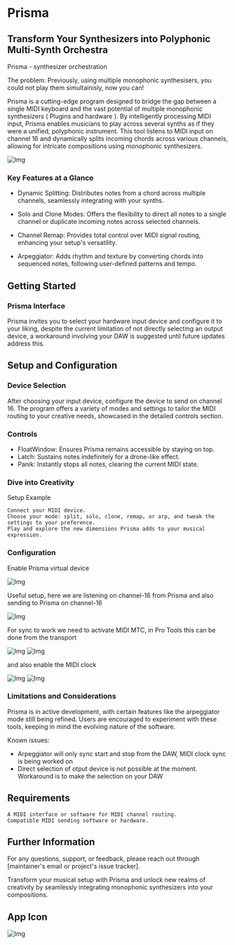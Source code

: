 # Prisma

## Transform Your Synthesizers into Polyphonic Multi-Synth Orchestra

Prisma - synthesizer orchestration

The problem: Previously, using multiple monophonic synthesisers, you could not play them simultainisly, now you can!

Prisma is a cutting-edge program designed to bridge the gap between a single MIDI keyboard and the vast potential of multiple monophonic synthesizers ( Plugins and hardware ). By intelligently processing MIDI input, Prisma enables musicians to play across several synths as if they were a unified, polyphonic instrument. This tool listens to MIDI input on channel 16 and dynamically splits incoming chords across various channels, allowing for intricate compositions using monophonic synthesizers.

![Img](./images/001.png)

### Key Features at a Glance

* Dynamic Splitting: Distributes notes from a chord across multiple channels, seamlessly integrating with your synths.

* Solo and Clone Modes: Offers the flexibility to direct all notes to a single channel or duplicate incoming notes across selected channels.

* Channel Remap: Provides total control over MIDI signal routing, enhancing your setup's versatility.

* Arpeggiator: Adds rhythm and texture by converting chords into sequenced notes, following user-defined patterns and tempo.

## Getting Started

### Prisma Interface

Prisma invites you to select your hardware input device and configure it to your liking, despite the current limitation of not directly selecting an output device, a workaround involving your DAW is suggested until future updates address this.

## Setup and Configuration

### Device Selection

After choosing your input device, configure the device to send on channel 16. The program offers a variety of modes and settings to tailor the MIDI routing to your creative needs, showcased in the detailed controls section.

### Controls

* FloatWindow: Ensures Prisma remains accessible by staying on top.
* Latch: Sustains notes indefinitely for a drone-like effect.
* Panik: Instantly stops all notes, clearing the current MIDI state.

### Dive into Creativity

Setup Example

    Connect your MIDI device.
    Choose your mode: split, solo, clone, remap, or arp, and tweak the settings to your preference.
    Play and explore the new dimensions Prisma adds to your musical expression.

### Configuration

Enable Prisma virtual device

![Img](./images/protools-enable-midi-device.png)

Useful setup, here we are listening on channel-16 from Prisma and also sending to Prisma on channel-16

![Img](./images/protools-config-midi.png)

For sync to work we need to activate MIDI MTC, in Pro Tools this can be done from the transport

![Img](./images/protools-enable-mtc.png)
![Img](./images/protools-transport.png)

and also enable the MIDI clock

![Img](./images/protools-clock.png)
![Img](./images/protools-clock-2.png)

### Limitations and Considerations

Prisma is in active development, with certain features like the arpeggiator mode still being refined. Users are encouraged to experiment with these tools, keeping in mind the evolving nature of the software.

Known issues:

* Arpeggiator will only sync start and stop from the DAW, MIDI clock sync is being worked on
* Direct selection of otput device is not possible at the moment. Workaround is to make the selection on your DAW

## Requirements

    A MIDI interface or software for MIDI channel routing.
    Compatible MIDI sending software or hardware.

## Further Information

For any questions, support, or feedback, please reach out through [maintainer's email or project's issue tracker].

Transform your musical setup with Prisma and unlock new realms of creativity by seamlessly integrating monophonic synthesizers into your compositions.

## App Icon

![Img](./images/app-icon.png)
